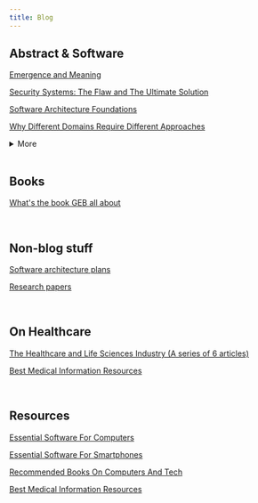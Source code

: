 ```yaml
---
title: Blog
---
```


## Abstract & Software

[Emergence and Meaning](https://karthikeshwar1.github.io/blog/2025/Emergence_and_Meaning)

[Security Systems: The Flaw and The Ultimate Solution](https://karthikeshwar1.github.io/blog/2023/security-systems-the-flaw-and-the-ultimate-solution)

[Software Architecture Foundations](https://karthikeshwar1.github.io/blog/2024/Software_Architecture_Foundations_1)

[Why Different Domains Require Different Approaches](https://karthikeshwar1.github.io/blog/2023/Why%20Different%20Domains%20Require%20Different%20Approaches)


<details>
  <summary>More</summary>

<a href="https://github.com/Karthikeshwar1/Karthikeshwar1.github.io/blob/main/blog/2024/Fuzzy_Settings.md">Fuzzy Settings</a>

<a href="https://Karthikeshwar1.github.io/blog/2024/Is_God_Dying">Is God Dying?</a>

<a href="https://karthikeshwar1.github.io/blog/2023/Emotional%20Design%20-%20By%20Don%20Norman%20-%20Book%20Notes">Emotional Design - By Don Norman - Book Notes</a>

<a href="https://Karthikeshwar1.github.io/blog/2024/Words_weigh">Words Weigh</a>

<a href="https://karthikeshwar1.github.io/blog/2022/AI_in_2022">AI in 2022</a>


</details>

<br>


## Books

[What's the book GEB all about](https://karthikeshwar1.github.io/blog/2023/What%27s%20the%20book%20GEB%20all%20about)

<br>

## Non-blog stuff

[Software architecture plans](https://github.com/Karthikeshwar1/Software-architectures)

[Research papers](https://github.com/Karthikeshwar1/Karthikeshwar1/tree/main/papers)

<br>

## On Healthcare

[The Healthcare and Life Sciences Industry (A series of 6 articles)](https://karthikeshwar1.github.io/blog/2022/The%20Healthcare%20and%20Life%20Sciences%20Industry)

[Best Medical Information Resources](https://karthikeshwar1.github.io/blog/2022/Best_Medical_Resources)

<br>


## Resources

[Essential Software For Computers](https://Karthikeshwar1.github.io/blog/2021/Essential_Software_For_Computers)

[Essential Software For Smartphones](https://Karthikeshwar1.github.io/blog/2021/Essential_Software_For_Smartphones)

[Recommended Books On Computers And Tech](https://karthikeshwar1.github.io/blog/2022/Recommended_Books_On_Computers_And_Tech)

[Best Medical Information Resources](https://karthikeshwar1.github.io/blog/2022/Best_Medical_Resources)

<br>

<br>
